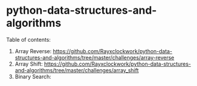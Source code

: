 # python-data-structures-and-algorithms

Table of contents:

1. Array Reverse: https://github.com/Rayxclockwork/python-data-structures-and-algorithms/tree/master/challenges/array-reverse
2. Array Shift: https://github.com/Rayxclockwork/python-data-structures-and-algorithms/tree/master/challenges/array_shift
3. Binary Search: 
